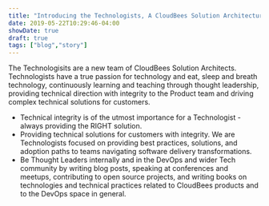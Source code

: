 ```yaml
---
title: "Introducing the Technologists, A CloudBees Solution Architecture Team"
date: 2019-05-22T10:29:46-04:00
showDate: true
draft: true
tags: ["blog","story"]
---
```


The Technologisits are a new team of CloudBees Solution Architects. Technologists have a true passion for technology and eat, sleep and breath technology, continuously learning and teaching through thought leadership, providing technical direction with integrity to the Product team and driving complex technical solutions for customers.

- Technical integrity is of the utmost importance for a Technologist - always providing the RIGHT solution.
- Providing technical solutions for customers with integrity. We are Technologists focused on providing best practices, solutions, and adoption paths to teams navigating software delivery transformations. 
- Be Thought Leaders internally and in the DevOps and wider Tech community by writing blog posts, speaking at conferences and meetups, contributing to open source projects, and writing books on technologies and technical practices related to CloudBees products and to the DevOps space in general. 
